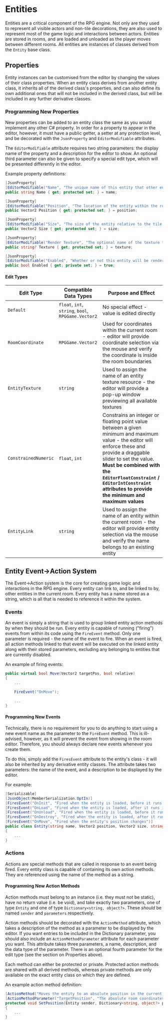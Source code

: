 # Entities

Entities are a critical component of the RPG engine. Not only are they used to represent all visible actors and non-tile decorations, they are also used to represent most of the game logic and interactions between actors. Entities are stored in rooms, and are loaded and unloaded as the player moves between different rooms. All entities are instances of classes derived from the `Entity` base class.

## Properties

Entity instances can be customised from the editor by changing the values of their class properties. When an entity class derives from another entity class, it inherits all of the derived class's properties, and can also define its own additional ones that will not be included in the derived class, but will be included in any further derivative classes.

### Programming New Properties

New properties can be added to an entity class the same as you would implement any other C# property. In order for a property to appear in the editor, however, it must have a public getter, a setter at any protection level, and be decorated with the `JsonProperty` and `EditorModifiable` attributes.

The `EditorModifiable` attribute requires two string parameters: the display name of the property and a description for the editor to show. An optional third parameter can also be given to specify a special edit type, which will be presented differently in the editor.

Example property definitions:

```csharp
[JsonProperty]
[EditorModifiable("Name", "The unique name of this entity that other entities in this room will refer to it by")]
public string Name { get; protected set; } = name;

[JsonProperty]
[EditorModifiable("Position", "The location of the entity within the room", EditType.RoomCoordinate)]
public Vector2 Position { get; protected set; } = position;

[JsonProperty]
[EditorModifiable("Size", "The size of the entity relative to the tile grid")]
public Vector2 Size { get; protected set; } = size;

[JsonProperty]
[EditorModifiable("Render Texture", "The optional name of the texture that the game will draw for this entity", EditType.EntityTexture)]
public string? Texture { get; protected set; } = texture;

[JsonProperty]
[EditorModifiable("Enabled", "Whether or not this entity will be rendered and run its Tick function every frame")]
public bool Enabled { get; private set; } = true;
```

#### Edit Types

| Edit Type | Compatible Data Types | Purpose and Effect |
|-----------|-----------------------|--------------------|
| `Default` | `float`, `int`, `string`, `bool`, `RPGGame.Vector2` | No special effect - value is edited directly |
| `RoomCoordinate` | `RPGGame.Vector2` | Used for coordinates within the current room - editor will provide coordinate selection via the mouse and verify the coordinate is inside the room boundaries |
| `EntityTexture` | `string` | Used to assign the name of an entity texture resource - the editor will provide a pop-up window previewing all available textures |
| `ConstrainedNumeric` | `float`, `int` | Constrains an integer or floating point value between a given minimum and maximum value - the editor will enforce these and provide a draggable slider to set the value. **Must be combined with the `EditorFloatConstraint` / `EditorIntConstraint` attributes to provide the minimum and maximum values** |
| `EntityLink` | `string` | Used to assign the name of an entity within the current room - the editor will provide entity selection via the mouse and verify the name belongs to an existing entity |

## Entity Event->Action System

The Event->Action system is the core for creating game logic and interactions in the RPG engine. Every entity can link to, and be linked to by, other entities in the current room. Every entity has a name stored as a string, which is all that is needed to reference it within the system.

### Events

An event is simply a string that is used to group linked entity action methods by when they should be run. Every entity is capable of running ("firing") events from within its code using the `FireEvent` method. Only one parameter is required - the name of the event to fire. When an event is fired, all action methods linked to that event will be executed on the linked entity along with their stored parameters, excluding any belonging to entities that are currently disabled.

An example of firing events:

```csharp
public virtual bool Move(Vector2 targetPos, bool relative)
{
    ...

    FireEvent("OnMove");

    ...
}
```

#### Programming New Events

Technically, there is no requirement for you to do anything to start using a new event name as the parameter to the `FireEvent` method. This is ill-advised, however, as it will prevent the event from showing in the room editor. Therefore, you should always declare new events whenever you create them.

To do this, simply add the `FiresEvent` attribute to the entity's class - it will also be inherited by any derivative entity classes. The attribute takes two parameters: the name of the event, and a description to be displayed by the editor.

For example:

```csharp
[Serializable]
[JsonObject(MemberSerialization.OptIn)]
[FiresEvent("OnInit", "Fired when the entity is loaded, before it runs its initialisation logic")]
[FiresEvent("OnLoad", "Fired when the entity is loaded, after it runs its initialisation logic")]
[FiresEvent("OnUnload", "Fired when the entity is loaded, before it runs its destroy logic")]
[FiresEvent("OnDestroy", "Fired when the entity is loaded, after it runs its destroy logic")]
[FiresEvent("OnMove", "Fired when the entity's position changes")]
public class Entity(string name, Vector2 position, Vector2 size, string? texture)
{
    ...
}
```

### Actions

Actions are special methods that are called in response to an event being fired. Every entity class is capable of containing its own action methods. They are referenced using the name of the method as a string.

#### Programming New Action Methods

Action methods must belong to an instance (i.e. they must not be static), have no return value (i.e. be void), and take exactly two parameters, one of type `Entity` and one of type `Dictionary<string, object?>`. These *should* be named `sender` and `parameters` respectively.

Action methods should be decorated with the `ActionMethod` attribute, which takes a description of the method as a parameter to be displayed by the editor. If you want entries to be included in the Dictionary parameter, you should also include an `ActionMethodParameter` attribute for each parameter you want. This attribute takes three parameters, a name, description, and the data type of the parameter. There is an optional fourth parameter for the edit type (see the section on Properties above).

Each method can either be protected or private. Protected action methods are shared with all derived methods, whereas private methods are only available on the exact entity class on which they are defined.

An example action method definition:

```csharp
[ActionMethod("Moves the entity to an absolute position in the current room. Class-specific movement logic applies")]
[ActionMethodParameter("TargetPosition", "The absolute room coordinates to move the entity to", typeof(Vector2), EditType.RoomCoordinate)]
protected void SetPosition(Entity sender, Dictionary<string, object?> parameters)
{
    ...
}
```
